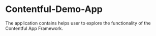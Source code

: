# Contentful-Demo-App

The application contains helps user to explore the functionality of the Contentful App Framework. 